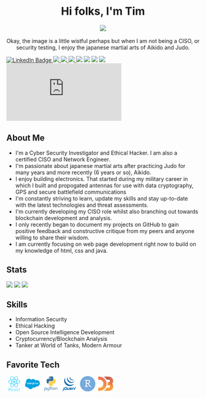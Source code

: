 <div id="header" align="center">
  <h1>Hi folks, I'm Tim</h1>
  <img src="https://s-media-cache-ak0.pinimg.com/originals/34/ea/19/34ea198fce06cd2956cf38610d29acba.jpg" width="200" />
  <p>Okay, the image is a little wistful perhaps but when I am not being a CISO,  or security testing, I enjoy the japanese martial arts of Aikido and Judo.</p>
</div>

<div id="badges">
  <a href="https://www.linkedin.com/in/wh1tehat/">
    <img src="https://img.shields.io/badge/LinkedIn-blue?style=for-the-badge&logo=linkedin&logoColor=white" alt="LinkedIn Badge"/>
  </a>
  <a href="https://www.reddit.com/user/G00nW1zard/">
    <img src="https://img.shields.io/badge/Reddit-FF4500?style=for-the-badge&logo=reddit&logoColor=white"/>
  </a>
  <a href="https://www.facebook.com/profile.php?id=100086234683818"/>
    <img src="https://img.shields.io/badge/Facebook-1877F2?style=for-the-badge&logo=facebook&logoColor=white"/>
  </a>
  <a href="https://www.github.com/SpartanPhalanx8"/>
    <img src="https://img.shields.io/badge/GitHub-100000?style=for-the-badge&logo=github&logoColor=white"/>
  </a>
  <img src="https://img.shields.io/badge/Kali_Linux-557C94?style=for-the-badge&logo=kali-linux&logoColor=white"/>
  <img src="https://img.shields.io/badge/Tableau-E97627?style=for-the-badge&logo=Tableau&logoColor=white"/>
  <img src="https://img.shields.io/badge/Oracle-F80000?style=for-the-badge&logo=oracle&logoColor=black"/>
  <img src="https://img.shields.io/badge/hyperledger-2F3134?style=for-the-badge&logo=hyperledger&logoColor=white"/>
  <iframe src="https://tryhackme.com/api/v2/badges/public-profile?userPublicId=3576082" style='border:none;'></iframe>

 </div>

 <div id="bio">
  <h2>About Me</h2>
  <ul>
    <li>I'm a Cyber Security Investigator and Ethical Hacker. I am also a certified CISO and Network Engineer.</li>
    <li>I'm passionate about japanese martial arts after practicing Judo for many years and more recently (6 years or so), Aikido.</li>
    <li>I enjoy building electronics. That started during my military career in which I built and propogated antennas for use with data cryptography, GPS and secure battlefield communications</li>
    <li>I'm constantly striving to learn, update my skills and stay up-to-date with the latest technologies and threat assessments.</li>    
    <li>I'm currently developing my CISO role whilst also branching out towards blockchain development and analysis.</li>
    <li>I only recently began to document my projects on GitHub to gain positive feedback and constructive critique from my peers and anyone willing to share their wisdom.</li>
    <li>I am currently focusing on web page development right now to build on my knowledge of html, css and java.</li>
  </ul>
</div>

<div id="stats">
  <h2>Stats</h2>
  <img src="https://github-readme-stats.vercel.app/api?username=SpartanPhalanx8&theme=vue-dark&show_icons=true&hide_border=true&count_private=true"/>
  <img src="https://github-readme-streak-stats.herokuapp.com/?user=SpartanPhalanx8&theme=vue-dark&hide_border=true"/>
  <img src="https://github-readme-stats.vercel.app/api/top-langs/?username=SpartanPhalanx8&theme=vue-dark&show_icons=true&hide_border=true&layout=compact"/>
</div>

<div id="skills">
  <h2>Skills</h2>
  <ul>
    <li>Information Security</li>
    <li>Ethical Hacking</li>
    <li>Open Source Intelligence Development</li>
    <li>Cryptocurrency/Blockchain Analysis</li>
    <li>Tanker at World of Tanks, Modern Armour</li>
  </ul>
</div>

## Favorite Tech
<div>
  <img src="https://github.com/devicons/devicon/blob/master/icons/react/react-original-wordmark.svg" title="React" alt="React" width="40" height="40"/>&nbsp;
  <img src="https://github.com/devicons/devicon/blob/master/icons/salesforce/salesforce-original.svg" title="SF" alt="sf" width="40" height="40"/>&nbsp;
  <img src="https://github.com/devicons/devicon/blob/master/icons/python/python-original-wordmark.svg" title="Python" alt="Py" width="40" height="40"/>&nbsp;
   <img src="https://github.com/devicons/devicon/blob/master/icons/jquery/jquery-plain-wordmark.svg" title="JQuery" alt="JQuery" width="40" height="40"/>&nbsp;
  <img src="https://github.com/devicons/devicon/blob/master/icons/rstudio/rstudio-original.svg" title="R" alt="R" width="40" height="40"/>&nbsp;
  <img src="https://github.com/devicons/devicon/blob/master/icons/d3js/d3js-original.svg"  title="D3" alt="D3" width="40" height="40"/>&nbsp;
  <div>
